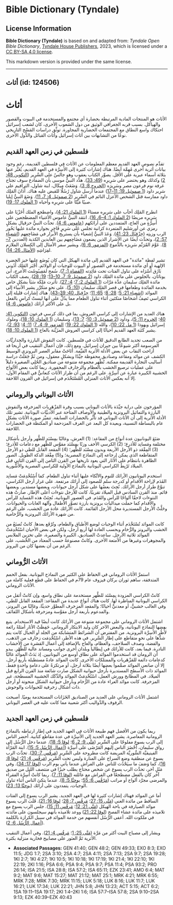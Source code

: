 # Bible Dictionary (Tyndale)

## License Information

**Bible Dictionary (Tyndale)** is based on and adapted from: _Tyndale Open Bible Dictionary_, [Tyndale House Publishers](https://tyndaleopenresources.com/), 2023, which is licensed under a [CC BY-SA 4.0 license](https://creativecommons.org/licenses/by-sa/4.0/legalcode.en).

This markdown version is provided under the same license.



--------------------------------

## أثاث (id: 124506)

أثاث
====

الأثاث هو المنتجات المادية المرتبطة بحضارة أي مجتمع والمستخدمة في البيوت والقصور والهياكل. بسبب قربه الجغرافي الوثيق من دول الشعوب الأخرى، كان لشعب إسرائيل احتكاك واسع النطاق مع المجتمعات الحضارية المجاورة. توثِّق دراسات المَسْح التاريخي نوعًا من التشابهات بين أثاث إسرائيل وأثاث القبائل والدُّول الأخرى.

فلسطين في زمن العهد القديم
--------------------------

تقدِّم نصوص العهد القديم معظم المعلومات عن الأثاث في فلسطين القديمة، رغم وجود بيانات أثرية أخرى مُهِمَّة أيضًا. هناك إشارات كثيرة إلى الأَسِرَّة في العهد القديم، يُعَبَّر عنها بثلاثة أسماء عبرية على الأقل. يصوِّر الكتاب يعقوب وهو جالسٌ على السَّرِير ([التكوين 48: 2](https://ref.ly/Gen48:2)) وكذلك وهو يحتضر على سَرِيرِه ([49: 33](https://ref.ly/Gen49:33)). هدَّد النبيُّ موسى بأن الضفادع سوف تجتاح غرفة نوم فرعون مصر وسَرِيرَه ([الخروج 8: 3](https://ref.ly/Exod8:3)). وَضَعَتْ مِيكَال، ابنة شاول، الترافيم على سَرِير داود ([1 صموئيل 19: 11–17](https://ref.ly/1Sam19:11-1Sam19:17)) عندما أرسل شاول رُسُلًا للقبض عليه هناك. أَدَانَ المَلِك داود ممارسة قتل الشخص الأعزل النائم في السَّرِير ([2 صموئيل 4: 7، 11](https://ref.ly/2Sam4:7)). وَضَعَ النبيُّ إيليا صبيًا مَيِّتًا على سَرِيرِه وأحياه ([1 الملوك 17: 19](https://ref.ly/1Kgs17:19)).

انطرح المَلِك أخآب على سَرِيرِه مستاءً ([1 الملوك 21: 4](https://ref.ly/1Kgs21:4))، واضطجع الملك أَخَزْيَا على سَرِيرِه مريضًا ([2 الملوك 1: 4–6، 16](https://ref.ly/2Kgs1:4-2Kgs1:6)). انتقد النبيُّ عاموس الأغنياء المضطجعين على أَسِرَّةٍ من العاج، المتمددين على أرائكهم ([عاموس 6: 4](https://ref.ly/Amos6:4)). تحدَّث النبيُّ حزقيال بشكلٍ رمزي عن أورشليم المتمردة كزانية تجلس عَلَى سَرِيرٍ فَاخِرٍ بجواره مائدة عليها بَخُور الرب وزيتِه ([حِزْقِيَال 23: 41](https://ref.ly/Ezek23:41)). وَعَدَ النبيُّ إشعياء بأن يستريح الأبرار في مَضَاجِعِهم ([إشعياء 57: 2](https://ref.ly/Isa57:2))، وتحدَّث أيضًا عن الأشرار الذين يضعون مَضَاجِعِهم بين العابدين الكذبة (العددين [7–8](https://ref.ly/Isa57:7-Isa57:8)). عَوَّمَ المُرَنِّم سَرِيرَه بالدُّموع ([المزمور 6: 6](https://ref.ly/Ps6:6))، ويشير سفر الأمثال إلى الكسلان الملازم لفِرَاشِهِ ([الأمثال 26: 14](https://ref.ly/Prov26:14)).

تشير لفظة "مائدة" في العهد القديم إلى مائدة الهيكل التي كان يُوضَع عليها خبز الحضرة الإلهية أو أي مائدة مستخدمة في القصور أو البيوت للوجبات أو الولائم. أَجْبَر المَلِك أَدُوني بَازَق أَسْرَاه على تناول الفتات تحت مَائِدِته ([القضاة 1: 7](https://ref.ly/Judg1:7)). سُمح لمَفِيبُوشَث الأعرج، ابن يوناثان، بالجلوس على مائدة المَلِك داود ([2 صموئيل 9: 7، 10–13](https://ref.ly/2Sam9:7)؛ [19: 28](https://ref.ly/2Sam19:28)). يصف الكتاب مائدة المَلِك سليمان عدَّة مَرَّات ([1 الملوك 2: 7](https://ref.ly/1Kgs2:7)؛ [4: 27](https://ref.ly/1Kgs4:27)). تأثرت مَلِكَة سَبَأ بشكلٍ خاص بخدمة المائدة وطعامها في قصر المَلِك سليمان ([10: 5](https://ref.ly/1Kgs10:5)). على نحوٍ متكرِّر يشير الأنبياء إلى الموائد ([إشعياء 21: 5](https://ref.ly/Isa21:5)؛ [28: 8](https://ref.ly/Isa28:8)؛ [65: 11](https://ref.ly/Isa65:11)؛ [حِزْقِيال 40: 39–43](https://ref.ly/Ezek40:39-Ezek40:43)). هناك إشارات قليلة إلى الكراسي تَصِفُ أشخاصًا متكئين أثناء تناول الطعام مما يدُلُّ على أنها ليستْ كراسٍ بالفعل بل على الأكثر أرائك ([عاموس 6: 4](https://ref.ly/Amos6:4)).

هناك العديد من الإشارات إلى كراسي العروش، بما في ذلك كرسي فرعون ([التكوين 41: 40](https://ref.ly/Gen41:40)؛ [الخروج 11: 5](https://ref.ly/Exod11:5))، وداود ([2 صموئيل 3: 10](https://ref.ly/2Sam3:10)؛ [7: 13](https://ref.ly/2Sam7:13))، وسليمان ([1 الملوك 10: 18](https://ref.ly/1Kgs10:18))، وملوك إسرائيل ويهوذا ([1 مل 22: 10](https://ref.ly/1Kgs22:10))، والله ([1 الملوك 22: 19](https://ref.ly/1Kgs22:19)؛ [المزمور 9: 4، 7](https://ref.ly/Ps9:4)؛ [11: 4](https://ref.ly/Ps11:4)؛ [93: 2](https://ref.ly/Ps93:2)). يشير كَتَبَة العهد القديم أحيانًا إلى كراسي العروش المزَيَّنة بالعاج ([1 الملوك 10: 18](https://ref.ly/1Kgs10:18)).

من الصعب تحديد الطابع الدقيق للأثاث في فلسطين. كانت النقوش البارزة والجداريَّات المرسومة أكثر شيوعًا بين جيران إسرائيل. ومع ذلك، فإن أعمال التنقيب في أريحا قد أزاحت النقاب عن بعض الأدلة الأثرية القيِّمة. أَتَاحَتْ مقابر العصر البرونزي الوسيط الكشف عن موائد ومقاعد وصناديق محفوظة جيِّدًا وبشكلٍ معقول، ومن ثَمَّ جَعَلَتْ دراسة أساليب النجارة القديمة ممكنة. تُظْهِر مجموعة متنوعة من صناديق الحُلِي الصغيرة دليلاً على عمليات ترصيع الخشب بالعظام والزخارف المحفورة. ربما كانت بعض الألواح الخشبية الكبيرة عبارة عن أَسِرَّةٍ. على الرغم من أن طراز الأثاث كنعانيٌّ في المقام الأول، إلا أنه يعكس الأثاث المنزلي المُسْتَخْدَم في إسرائيل في القرون اللاحقة.

الأثاث اليوناني والروماني
-------------------------

المؤرخون على دراية جيِّدَة بالأثاث اليوناني بسبب وفرة المَزْهَرِيات المزخرفة والنقوش البارزة والتماثيل البرونزية والطينية والأوصاف المتاحة عبر الأدبيَّات اليونانية. تشير تلك الأدلة الأثرية إلى أن الأثاث اليوناني قد تأثَّر بالحضارات السابقة. تتميَّز صورة الأثاث بشكلٍ عام بالبساطة النسبية، وبعيدة كل البعد عن الغرف المزدحمة أو المكتظة في الحضارات اللاحقة.

صَنَعَ اليونانيون عدة أنواع من المقاعد: (1\) العرش، وغالبًا بمِسْنَد للظَّهر وأرجل بأشكال مختلفة ومَسانِد للأذرع؛ (2\) الكرسي الأخف وزنًا بمِسْنَد مقوَّس للظَّهر مع دعامات للأذرع؛ (3\) المِقْعَد ذو الأرجل الأربعة وبدون مِسْنَد للظَّهر؛ (4\) المقعد القابل للطي ذو الأرجل المتقاطعة الذي يمكن إرجاعه إلى النماذج المصرية؛ و(5\) مِقْعَد الدكة الطويل. الصور الظاهرة بانتظام على الآثار التي يعود تاريخها من القرن الثامن إلى القرن الثاني قبل الميلاد تَرْبِطُ الكراسي اليونانية بالنماذج الأولية للكراسي المصرية والأَشُّورية.

استخدم اليونانيون الأرائك للنوم والاتِّكاء عليها أثناء تناول الطعام. كما اُسْتُخْدِمَتْ مَسانِد القَدَم لإراحة الأقدام أو كدرجة سلم للصعود إلى أرائك مرتفعة. على غرار أرجل الكراسي، تنوَّعَ طراز أرجل الأرائك. نُحِتَ بعضُها على شكل أرجل حيوانات، وبعضها مستدير، وبعضها قائم. منذ القرن السادس قبل الميلاد تقريبًا، كانت للأرجل نتوءات أعلى الإطار. صارتْ هذه النتوءات لاحقًا ألواحًا للرأس والقَدَم. في العصور اليونانية، نُحِتَتْ هذه المَسانِد للرأس والأقدام كما حملت ميداليات برونزية بارزة تصوِّر الأطفال وآلهة الغابات والحيوانات. وحَلَّتْ الأرجل المستديرة محل الأرجل القائمة. كانت الأرائك عادة من الخشب، على الرغم من شهرة الأرائك البرونزية والرُّخامية.

كانت الموائد تُسْتَخْدَم أثناء الوجبات لوضع الأطباق والطعام، وتُرْفَع بعدها. كانتْ تُصنَعُ من الخشب والبرونز والرُّخام وبحسب العادة لها أربع أرجل، ولكن في بعض الأحيان اسْتُخْدِمَتْ الموائد ثلاثية الأرجل. ساعدتْ الصناديق، الكبيرة والصغيرة، على تخزين الملابس والمجوهرات وغيرها من الأمتعة الأخرى. وكانتْ مصنوعةً حسب المعتاد من الخْشب، على الرغم من أن بعضها كان من البرونز.

الأثاث الرُّوماني
-----------------

استمرَّ الأثاث الروماني في الحفاظ على الكثير من النماذج اليونانية. بفعل الحمم المتدفقة، ساهم ثوران بركان فيزوف عام 79م في الحفاظ على قطع فعلية كاملة من الأثاث الروماني.

كانتْ الكراسي المزودة بِمِسْنَد للظَّهر مستخدمة على نطاق واسع، وإن كانتْ أثقل من الكراسي اليونانية المناظرة لها. كانت هناك أنواع عديدة من المقاعد: المقعد القابل للطي، وفي الغالب خشبيٌّ، أو معدنيٌّ أحيانًا؛ والمقعد المزخرف المطوَّر حديثًا، وغالبًا من البرونز، والمدعوم بأربعة أرجل مقوَّسة ومزخرفة بأشكال اللفائف.

اشتمل الأثاث الروماني على مجموعة متنوعة من الأرائك كانت أيضًا قيد الاستخدام. يتبع بعضها النماذج اليونانية، والبعض الآخر كان وليد الابتكار الروماني. حَفِظَتْ الأثار أمثلةً رائعة لأُطُر الأَسِرَّة البرونزية. من المفترض أن الشرائط المتشابكة من الجلد أو الحبال كانت يتم شدُّها على نحوٍ متقاطع على إطار السَّرِير. في هذه الأطر، اسْتُخْدِمَت زخارف من الذهب، والفضة، وصدف السلاحف، والعظام، والعاج بالإضافة إلى أعمال القشرة من الأخشاب النادرة. فيما بعد، كانت للأرائك في إيطاليا وبلدان أخرى جوانب ومساند عالية للظَّهْرِ. يبدو أن الرومان قد استخدموا الموائد على نطاق أوسع من اليونانيين. إذ بَدَتْ الموائد غالبًا كدعامات دائمة للمَزْهَريات والممتلكات الأخرى. كانت الموائد عادةً مستطيلة بأربع أرجل، إلا أن صانعي الموائد صمَّموا بعضها أيضًا بثلاثة أرجل، أو مرتكزةً على دعامةٍ واحدةٍ فقط. الموائد ذات الأسطح المستديرة بأرجل حيوانية الشكل صارت شائعة منذ القرن الرابع قبل الميلاد. في المطابخ وورش العمل، اسْتُخْدِمَتْ الموائد والدِّكَك الخشبية المسطحة، غير المزخرفة. كانت موائد العراء عادة من الرُّخام وبأرجل حيوانية الشكل منحوتة أو أرجل ذات أشكال زخرفية للحيوانات والوحوش.

اشتمل الأثاث الروماني على العديد من الصناديق الخَزَانات المستخدمة يوميًا. أصبحت الرفوف والدَّواليب أكثر شعبية مما كانت عليه في العصر اليوناني.

فلسطين في زمن العهد الجديد
--------------------------

ربما يكون من الأفضل فهم طبيعة الأثاث في العهد الجديد في إطار ارتباطه بالنماذج الرومانية المعاصرة. يشير العهد الجديد إلى الأَسِرَّة في عدة مقاطع كتابية. أحضر الناس إلى الرب يسوع مفلوجًا على السِّرير ([مَتَّى 9: 2، 6](https://ref.ly/Matt9:2)؛ [لوقا 5: 18](https://ref.ly/Luke5:18)). عندما دخل الرُّسُل إلى رواق سليمان، أَحْضَرَ الناس إليهم المَرْضَى على أَسِرَّة ([أعمال الرُّسُل 5: 15](https://ref.ly/Acts5:15)). ابنة المَرْأَة الفينيقيَّة السُّوريَّة المريضة كانت مطروحة على السَّرِيرِ ([مَرقُس 7: 30](https://ref.ly/Mark7:30)). تحدَّث الرب يسوع عن منطقية وضع السراج على المنارة وليس تحت السَّرِير ([مَرقُس 4: 21](https://ref.ly/Mark4:21)؛ [لوقا 8: 16](https://ref.ly/Luke8:16))، كما وَصَفَ ما سيَحْدُث للناس على الفراش عندما يأتي يوم الرب ([لوقا 17: 34](https://ref.ly/Luke17:34)). وفي مَثَلٍ آخر، تحدَّث الرب يسوع عن شخص محتاج يطلب خبزًا في منتصف الليل من صديق آخر كان بالفعل مضطجعًا في الفراش مع عائلته ([لوقا 11: 7](https://ref.ly/Luke11:7)). ربما كانتْ أَسِرَّة الفقراء والمرضى مجرَّد ألواح أو مراتب ([مَرْقُس 6: 55](https://ref.ly/Mark6:55)؛ [يوحنَّا 5: 8](https://ref.ly/John5:8)). عندما يتكئ الناس أثناء تناول الوجبات، يتمددون على أرائك ([يوحنَّا 13: 23](https://ref.ly/John13:23)).

أما عن الموائد فهناك إشارات كثيرة لها في العهد الجديد. يشير الرب يسوع إلى الفتات الساقط من مائدة الغني ([مَتَّى 15: 27](https://ref.ly/Matt15:27)؛ [مَرقُس 7: 28](https://ref.ly/Mark7:28)؛ [لوقا 16: 21](https://ref.ly/Luke16:21)). قَلَبَ الرب يسوع موائد الصيارفة في باحة الهيكل ([مَتَّى 21: 12](https://ref.ly/Matt21:12)؛ [مَرقُس 11: 15](https://ref.ly/Mark11:15)). جلس الرب يسوع مع تلاميذه على مائدة عشاء الفصح ([لوقا 22: 21](https://ref.ly/Luke22:21)) ووعد تلاميذه بأنهم سيجلسون على مائدته في ملكوت الله. أعفى الرُّسُل أنفسهم من خدمة الموائد في سبيل الكرازة بالكلمة ([أعمال الرُّسُل 6: 2](https://ref.ly/Acts6:2)).

ويشار إلى مصباح البيت أكثر من مَرَّة ([مَتَّى 25: 1](https://ref.ly/Matt25:1)؛ [مَرقُس 4: 21](https://ref.ly/Mark4:21)). وفي أعمال التنقيب الأثرية تَمَّ العثور على مصابيح فخارية منزلية بكثرة.

* **Associated Passages:** GEN 41:40; GEN 48:2; GEN 49:33; EXO 8:3; EXO 11:5; JDG 1:7; 2SA 3:10; 2SA 4:7; 2SA 4:11; 2SA 7:13; 2SA 9:7; 2SA 19:28; 1KI 2:7; 1KI 4:27; 1KI 10:5; 1KI 10:18; 1KI 17:19; 1KI 21:4; 1KI 22:10; 1KI 22:19; 2KI 1:16; PSA 6:6; PSA 9:4; PSA 9:7; PSA 11:4; PSA 93:2; PRO 26:14; ISA 21:5; ISA 28:8; ISA 57:2; ISA 65:11; EZK 23:41; AMO 6:4; MAT 9:2; MAT 9:6; MAT 15:27; MAT 21:12; MAT 25:1; MRK 4:21; MRK 6:55; MRK 7:28; MRK 7:30; MRK 11:15; LUK 5:18; LUK 8:16; LUK 11:7; LUK 16:21; LUK 17:34; LUK 22:21; JHN 5:8; JHN 13:23; ACT 5:15; ACT 6:2; 1SA 19:11–1SA 19:17; 2KI 1:4–2KI 1:6; ISA 57:7–ISA 57:8; 2SA 9:10–2SA 9:13; EZK 40:39–EZK 40:43

